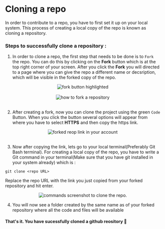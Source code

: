 # Cloning a repo

In order to contribute to a repo, you have to first set it up on your local system. This process of creating a local copy of the repo is known as cloning a repository.

### Steps to successfully clone a repository :

1. In order to clone a repo, the first step that needs to be done is to `Fork` the repo. You can do this by clicking on the **Fork** button which is at the top right corner of your screen. After you click the **Fork** you will directed to a page where you can give the repo a different name or decsription, which will be visible in the forked copy of the repo.

<div align="center">
  <img src="https://user-images.githubusercontent.com/76985777/171349898-ef2e2fdc-58e6-41bd-9c64-c207712357f8.png" 
  alt="fork button highlighted"/>
</div>
</br>
<div align="center">
  <img src="https://user-images.githubusercontent.com/76985777/171350371-0c622bb5-9b19-43b2-80cf-85756e8aa07d.png" 
  alt="how to fork a repository"/>
</div>
</br>

2. After creating a fork, now you can clone the project using the green `Code` Button. When you click the button several options will appear from where you have to select **HTTPS** and then copy the https link.

<div align="center">
  <img src="https://user-images.githubusercontent.com/76985777/171351815-7b259240-2db7-4760-b81e-d9c4718842cc.png" alt="forked reop link in your account" />
</div>
</br>

3. Now after copying the link, lets go to your local terminal(Preferably Git Bash terminal). For creating a local copy of the repo, you have to write a Git command in your terminal(Make sure that you have git installed in your system already) which is :

```
git clone <repo URL>
```

Replace the repo URL with the link you just copied from your forked repository and hit enter.

 <div align="center">
  <img src="https://user-images.githubusercontent.com/76985777/171353054-965aa35e-2ea5-4ead-bde3-16d16a725577.png"  alt="commands screenshot to clone the repo. "/>
</div>

4. You will now see a folder created by the same name as of your forked repository where all the code and files will be available

#### That's it. You have sucessfully cloned a github reository 🎉
